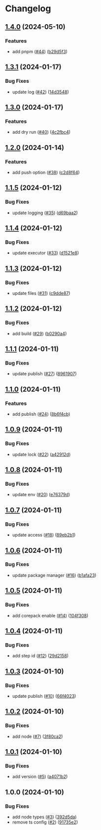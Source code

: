 # Changelog

## [1.4.0](https://github.com/achieveagility/nx-publish/compare/v1.3.1...v1.4.0) (2024-05-10)


### Features

* add pnpm ([#44](https://github.com/achieveagility/nx-publish/issues/44)) ([b29d5f3](https://github.com/achieveagility/nx-publish/commit/b29d5f3d23fbf850b7a5c2f8516de9c3203cd941))

## [1.3.1](https://github.com/achieveagility/nx-publish/compare/v1.3.0...v1.3.1) (2024-01-17)


### Bug Fixes

* update log ([#42](https://github.com/achieveagility/nx-publish/issues/42)) ([14d3548](https://github.com/achieveagility/nx-publish/commit/14d35489702619826eb5b69ba6b30c8c2a9c6993))

## [1.3.0](https://github.com/achieveagility/nx-publish/compare/v1.2.0...v1.3.0) (2024-01-17)


### Features

* add dry run ([#40](https://github.com/achieveagility/nx-publish/issues/40)) ([4c2fbc4](https://github.com/achieveagility/nx-publish/commit/4c2fbc4d344f99c9c2e9d90078efe929a18c554c))

## [1.2.0](https://github.com/achieveagility/nx-publish/compare/v1.1.5...v1.2.0) (2024-01-14)


### Features

* add push option ([#38](https://github.com/achieveagility/nx-publish/issues/38)) ([c2d8f64](https://github.com/achieveagility/nx-publish/commit/c2d8f641cf4da8ded40451af4a54e40729b9e42e))

## [1.1.5](https://github.com/achieveagility/nx-publish/compare/v1.1.4...v1.1.5) (2024-01-12)


### Bug Fixes

* update logging ([#35](https://github.com/achieveagility/nx-publish/issues/35)) ([d69baa2](https://github.com/achieveagility/nx-publish/commit/d69baa2ccbdc3d7dc553e96bbb66403c66a2afe3))

## [1.1.4](https://github.com/achieveagility/nx-publish/compare/v1.1.3...v1.1.4) (2024-01-12)


### Bug Fixes

* update executor ([#33](https://github.com/achieveagility/nx-publish/issues/33)) ([d1521e8](https://github.com/achieveagility/nx-publish/commit/d1521e8791280d2033c43e1d6febaf18512e15d3))

## [1.1.3](https://github.com/achieveagility/nx-publish/compare/v1.1.2...v1.1.3) (2024-01-12)


### Bug Fixes

* update files ([#31](https://github.com/achieveagility/nx-publish/issues/31)) ([c9dde87](https://github.com/achieveagility/nx-publish/commit/c9dde87c229432c403a614015c6fe0d32bb3c323))

## [1.1.2](https://github.com/achieveagility/nx-publish/compare/v1.1.1...v1.1.2) (2024-01-12)


### Bug Fixes

* add build ([#29](https://github.com/achieveagility/nx-publish/issues/29)) ([b0290a4](https://github.com/achieveagility/nx-publish/commit/b0290a40e29339b103f5b6c6cb5ace367246729d))

## [1.1.1](https://github.com/achieveagility/nx-publish/compare/v1.1.0...v1.1.1) (2024-01-11)


### Bug Fixes

* update publish ([#27](https://github.com/achieveagility/nx-publish/issues/27)) ([8961907](https://github.com/achieveagility/nx-publish/commit/89619075f8c167cfda82497f023d36fc5a3c12ac))

## [1.1.0](https://github.com/achieveagility/nx-publish/compare/v1.0.9...v1.1.0) (2024-01-11)


### Features

* add publish ([#24](https://github.com/achieveagility/nx-publish/issues/24)) ([8b6f4cb](https://github.com/achieveagility/nx-publish/commit/8b6f4cbb657cd22f8317b7eec13ff903a9c3230e))

## [1.0.9](https://github.com/achieveagility/nx-publish/compare/v1.0.8...v1.0.9) (2024-01-11)


### Bug Fixes

* update lock ([#22](https://github.com/achieveagility/nx-publish/issues/22)) ([a42912d](https://github.com/achieveagility/nx-publish/commit/a42912d98c7ed13bde664eee015494cb844ea339))

## [1.0.8](https://github.com/achieveagility/nx-publish/compare/v1.0.7...v1.0.8) (2024-01-11)


### Bug Fixes

* update env ([#20](https://github.com/achieveagility/nx-publish/issues/20)) ([e76379d](https://github.com/achieveagility/nx-publish/commit/e76379d585c090b5a3a72feac6c4610b4ada8df5))

## [1.0.7](https://github.com/achieveagility/nx-publish/compare/v1.0.6...v1.0.7) (2024-01-11)


### Bug Fixes

* update access ([#18](https://github.com/achieveagility/nx-publish/issues/18)) ([89eb2b1](https://github.com/achieveagility/nx-publish/commit/89eb2b156c42eb1952264a9e610b1ae9844bf8d7))

## [1.0.6](https://github.com/achieveagility/nx-publish/compare/v1.0.5...v1.0.6) (2024-01-11)


### Bug Fixes

* update package manager ([#16](https://github.com/achieveagility/nx-publish/issues/16)) ([b1afa23](https://github.com/achieveagility/nx-publish/commit/b1afa234d4bcad69385a1dc99e873254063f2563))

## [1.0.5](https://github.com/achieveagility/nx-publish/compare/v1.0.4...v1.0.5) (2024-01-11)


### Bug Fixes

* add corepack enable ([#14](https://github.com/achieveagility/nx-publish/issues/14)) ([104f308](https://github.com/achieveagility/nx-publish/commit/104f308a9c2254f1471063b4d037b421d8bd3a68))

## [1.0.4](https://github.com/achieveagility/nx-publish/compare/v1.0.3...v1.0.4) (2024-01-11)


### Bug Fixes

* add step id ([#12](https://github.com/achieveagility/nx-publish/issues/12)) ([29d2158](https://github.com/achieveagility/nx-publish/commit/29d21588d87517aaf5568a9cf5ff34b907bccaa3))

## [1.0.3](https://github.com/achieveagility/nx-publish/compare/v1.0.2...v1.0.3) (2024-01-10)


### Bug Fixes

* update publish ([#10](https://github.com/achieveagility/nx-publish/issues/10)) ([66f4023](https://github.com/achieveagility/nx-publish/commit/66f40232a40fb1ec0f8d1de8455f0da975e4ed30))

## [1.0.2](https://github.com/achieveagility/nx-publish/compare/v1.0.1...v1.0.2) (2024-01-10)


### Bug Fixes

* add node ([#7](https://github.com/achieveagility/nx-publish/issues/7)) ([3f80ca2](https://github.com/achieveagility/nx-publish/commit/3f80ca2c02a9a738f6fbf048843d8421a2fb13ec))

## [1.0.1](https://github.com/achieveagility/nx-publish/compare/v1.0.0...v1.0.1) (2024-01-10)


### Bug Fixes

* add version ([#5](https://github.com/achieveagility/nx-publish/issues/5)) ([a4071b2](https://github.com/achieveagility/nx-publish/commit/a4071b2d80971b78558d570846b7dbe1839c49a4))

## 1.0.0 (2024-01-10)


### Bug Fixes

* add node types ([#3](https://github.com/achieveagility/nx-publish/issues/3)) ([392d5da](https://github.com/achieveagility/nx-publish/commit/392d5daab8b0ed66f3f4dc82eba4f3c6a80560f5))
* remove ts config ([#2](https://github.com/achieveagility/nx-publish/issues/2)) ([91735e2](https://github.com/achieveagility/nx-publish/commit/91735e2e29b361d14f3dc9c307990cd86fd89d7a))
